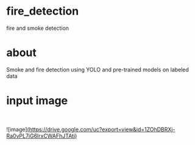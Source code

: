 # fire_detection
fire and smoke detection
# about
Smoke and fire detection using YOLO and pre-trained models on labeled data
# input image
<br/>

![image][(https://drive.google.com/uc?export=view&id=1ZOhDBRXj-Ra0vPL7iG6lrxCWAFhJTAti)](https://drive.google.com/file/d/19kchhRhGvh-XhEsEQpuwB97DY6QWvc25/view?usp=share_link)

<br/>

